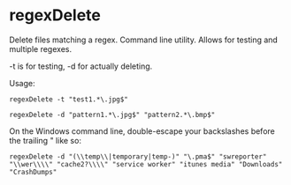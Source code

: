 # regexDelete
Delete files matching a regex. Command line utility. Allows for testing and multiple regexes.

-t is for testing, -d for actually deleting.

Usage:

    regexDelete -t "test1.*\.jpg$"

    regexDelete -d "pattern1.*\.jpg$" "pattern2.*\.bmp$"


On the Windows command line, double-escape your backslashes before the trailing " like so:

	regexDelete -d "(\\temp\\|temporary|temp-)" "\.pma$" "swreporter" "\\wer\\\\" "cache2?\\\\" "service worker" "itunes media" "Downloads" "CrashDumps"